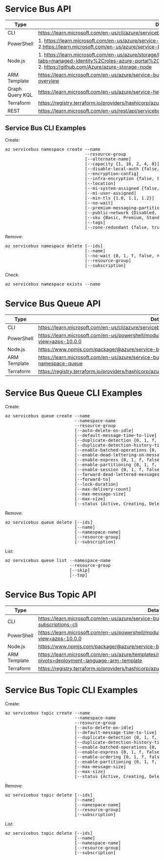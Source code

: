 # Service Bus API

| Type            | Details                                                                                                                                                                                                                       |
|-----------------|-------------------------------------------------------------------------------------------------------------------------------------------------------------------------------------------------------------------------------|
| CLI             | https://learn.microsoft.com/en-us/cli/azure/servicebus/namespace?view=azure-cli-latest                                                                                                                                        |
| PowerShell      | 1. https://learn.microsoft.com/en-us/azure/service-bus-messaging/service-bus-manage-with-ps                           <br/> 2.https://learn.microsoft.com/en-us/azure/service-bus-messaging/service-bus-quickstart-powershell |
| Node.js	        | 1. https://learn.microsoft.com/en-us/azure/storage/blobs/storage-quickstart-blobs-nodejs?tabs=managed-identity%2Croles-azure-portal%2Csign-in-azure-cli <br/> 2. https://github.com/Azure/azure-storage-node                  |
| ARM Template    | https://learn.microsoft.com/en-us/azure/service-bus-messaging/service-bus-resource-manager-overview                                                                                                                           |
| Graph Query KQL | https://learn.microsoft.com/en-us/azure/service-health/resource-graph-samples?tabs=azure-cli                                                                                                                                  | 
| Terraform       | https://registry.terraform.io/providers/hashicorp/azurerm/latest/docs/resources/servicebus_namespace.html                                                                                                                     |
| REST            | https://learn.microsoft.com/en-us/rest/api/servicebus/                                                                                                                                                                        |

## Service Bus CLI Examples
Create: <br/>
<pre>
az servicebus namespace create --name
                               --resource-group
                               [--alternate-name]
                               [--capacity {1, 16, 2, 4, 8}]
                               [--disable-local-auth {false, true}]
                               [--encryption-config]
                               [--infra-encryption {false, true}]
                               [--location]
                               [--mi-system-assigned {false, true}]
                               [--mi-user-assigned]
                               [--min-tls {1.0, 1.1, 1.2}]
                               [--no-wait]
                               [--premium-messaging-partitions]
                               [--public-network {Disabled, Enabled}]
                               [--sku {Basic, Premium, Standard}]
                               [--tags]
                               [--zone-redundant {false, true}]
</pre>
Remove:
<pre>
az servicebus namespace delete [--ids]
                               [--name]
                               [--no-wait {0, 1, f, false, n, no, t, true, y, yes}]
                               [--resource-group]
                               [--subscription]
</pre>

Check:
<pre>
az servicebus namespace exists --name
</pre>

# Service Bus Queue API

| Type         | Details                                                                                                    |
|--------------|------------------------------------------------------------------------------------------------------------|
| CLI          | https://learn.microsoft.com/en-us/cli/azure/servicebus/queue?view=azure-cli-latest                         |
| PowerShell   | https://learn.microsoft.com/en-us/powershell/module/az.servicebus/get-azservicebusqueue?view=azps-10.0.0   |
| Node.js	     | https://www.npmjs.com/package/@azure/service-bus                                                           |
| ARM Template | https://learn.microsoft.com/en-us/azure/service-bus-messaging/service-bus-resource-manager-namespace-queue | 
| Terraform    | https://registry.terraform.io/providers/hashicorp/azurerm/3.45.0/docs/resources/servicebus_queue.html      |

# Service Bus Queue CLI Examples
Create: <br/>
<pre>
az servicebus queue create --name
                           --namespace-name
                           --resource-group
                           [--auto-delete-on-idle]
                           [--default-message-time-to-live]
                           [--duplicate-detection {0, 1, f, false, n, no, t, true, y, yes}]
                           [--duplicate-detection-history-time-window]
                           [--enable-batched-operations {0, 1, f, false, n, no, t, true, y, yes}]
                           [--enable-dead-lettering-on-message-expiration {0, 1, f, false, n, no, t, true, y, yes}]
                           [--enable-express {0, 1, f, false, n, no, t, true, y, yes}]
                           [--enable-partitioning {0, 1, f, false, n, no, t, true, y, yes}]
                           [--enable-session {0, 1, f, false, n, no, t, true, y, yes}]
                           [--forward-dead-lettered-messages-to]
                           [--forward-to]
                           [--lock-duration]
                           [--max-delivery-count]
                           [--max-message-size]
                           [--max-size]
                           [--status {Active, Creating, Deleting, Disabled, ReceiveDisabled, Renaming, Restoring, SendDisabled, Unknown}]
</pre>
Remove:
<pre>
az servicebus queue delete [--ids]
                           [--name]
                           [--namespace-name]
                           [--resource-group]
                           [--subscription]
</pre>

List:
<pre>
az servicebus queue list --namespace-name
                         --resource-group
                         [--skip]
                         [--top]
</pre>

# Service Bus Topic API

| Type         | Details                                                                                                                          |
|--------------|----------------------------------------------------------------------------------------------------------------------------------|
| CLI          | https://learn.microsoft.com/en-us/azure/service-bus-messaging/service-bus-tutorial-topics-subscriptions-cli                      |
| PowerShell   | https://learn.microsoft.com/en-us/powershell/module/az.servicebus/new-azservicebustopic?view=azps-10.0.0                         |
| Node.js	     | https://www.npmjs.com/package/@azure/service-bus                                                                                 |
| ARM Template | https://learn.microsoft.com/en-us/azure/templates/microsoft.servicebus/namespaces/topics?pivots=deployment-language-arm-template | 
| Terraform    | https://registry.terraform.io/providers/hashicorp/azurerm/latest/docs/resources/servicebus_topic.html                            |

# Service Bus Topic CLI Examples
Create: <br/>
<pre>
az servicebus topic create --name
                           --namespace-name
                           --resource-group
                           [--auto-delete-on-idle]
                           [--default-message-time-to-live]
                           [--duplicate-detection {0, 1, f, false, n, no, t, true, y, yes}]
                           [--duplicate-detection-history-time-window]
                           [--enable-batched-operations {0, 1, f, false, n, no, t, true, y, yes}]
                           [--enable-express {0, 1, f, false, n, no, t, true, y, yes}]
                           [--enable-ordering {0, 1, f, false, n, no, t, true, y, yes}]
                           [--enable-partitioning {0, 1, f, false, n, no, t, true, y, yes}]
                           [--max-message-size]
                           [--max-size]
                           [--status {Active, Creating, Deleting, Disabled, ReceiveDisabled, Renaming, Restoring, SendDisabled, Unknown}]
</pre>
Remove:
<pre>
az servicebus topic delete [--ids]
                           [--name]
                           [--namespace-name]
                           [--resource-group]
                           [--subscription]
</pre>

List:
<pre>
az servicebus topic delete [--ids]
                           [--name]
                           [--namespace-name]
                           [--resource-group]
                           [--subscription]
</pre>
